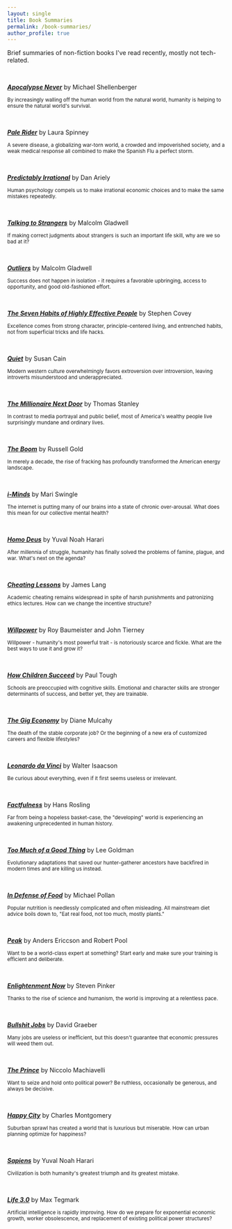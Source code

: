 ```yaml
---
layout: single
title: Book Summaries
permalink: /book-summaries/
author_profile: true
---
```


<style type="text/css">
  .page__content p {
    margin-bottom: 0;
  }
</style>

Brief summaries of non-fiction books I've read recently, mostly not tech-related.

&nbsp;

[**_Apocalypse Never_**](/book-summaries/apocalypse-never) by Michael Shellenberger

<small>By increasingly walling off the human world from the natural world, humanity is helping to ensure the natural world's survival.</small>

&nbsp;

[**_Pale Rider_**](/book-summaries/pale-rider) by Laura Spinney

<small>A severe disease, a globalizing war-torn world, a crowded and impoverished society, and a weak medical response all combined to make the Spanish Flu a perfect storm.</small>

&nbsp;

[**_Predictably Irrational_**](/book-summaries/predictably-irrational) by Dan Ariely

<small>Human psychology compels us to make irrational economic choices and to make the same mistakes repeatedly.</small>

&nbsp;

[**_Talking to Strangers_**](/book-summaries/talking-to-strangers) by Malcolm Gladwell

<small>If making correct judgments about strangers is such an important life skill, why are we so bad at it?</small>

&nbsp;

[**_Outliers_**](/book-summaries/outliers) by Malcolm Gladwell

<small>Success does not happen in isolation - it requires a favorable upbringing, access to opportunity, and good old-fashioned effort.</small>

&nbsp;

[**_The Seven Habits of Highly Effective People_**](/book-summaries/seven-habits) by Stephen Covey

<small>Excellence comes from strong character, principle-centered living, and entrenched habits, not from superficial tricks and life hacks.</small>

&nbsp;

[**_Quiet_**](/book-summaries/quiet) by Susan Cain

<small>Modern western culture overwhelmingly favors extroversion over introversion, leaving introverts misunderstood and underappreciated.</small>

&nbsp;

[**_The Millionaire Next Door_**](/book-summaries/the-millionaire-next-door) by Thomas Stanley

<small>In contrast to media portrayal and public belief, most of America's wealthy people live surprisingly mundane and ordinary lives.</small>

&nbsp;

[**_The Boom_**](/book-summaries/the-boom) by Russell Gold

<small>In merely a decade, the rise of fracking has profoundly transformed the American energy landscape.</small>

&nbsp;

[**_i-Minds_**](/book-summaries/i-minds) by Mari Swingle

<small>The internet is putting many of our brains into a state of chronic over-arousal. What does this mean for our collective mental health?</small>

&nbsp;

[**_Homo Deus_**](/book-summaries/homo-deus) by Yuval Noah Harari

<small>After millennia of struggle, humanity has finally solved the problems of famine, plague, and war. What's next on the agenda?</small>

&nbsp;

[**_Cheating Lessons_**](/book-summaries/cheating-lessons) by James Lang

<small>Academic cheating remains widespread in spite of harsh punishments and patronizing ethics lectures. How can we change the incentive structure?</small>

&nbsp;

[**_Willpower_**](/book-summaries/willpower) by Roy Baumeister and John Tierney

<small>Willpower - humanity's most powerful trait - is notoriously scarce and fickle. What are the best ways to use it and grow it?</small>

&nbsp;

[**_How Children Succeed_**](/book-summaries/how-children-succeed) by Paul Tough

<small>Schools are preoccupied with cognitive skills. Emotional and character skills are stronger determinants of success, and better yet, they are trainable.</small>

&nbsp;

[**_The Gig Economy_**](/book-summaries/gig-economy) by Diane Mulcahy

<small>The death of the stable corporate job? Or the beginning of a new era of customized careers and flexible lifestyles?</small>

&nbsp;

[**_Leonardo da Vinci_**](/book-summaries/leonardo-da-vinci) by Walter Isaacson

<small>Be curious about everything, even if it first seems useless or irrelevant.</small>

&nbsp;

[**_Factfulness_**](/book-summaries/factfulness) by Hans Rosling

<small>Far from being a hopeless basket-case, the "developing" world is experiencing an awakening unprecedented in human history.</small>

&nbsp;

[**_Too Much of a Good Thing_**](/book-summaries/too-much-of-a-good-thing) by Lee Goldman

<small>Evolutionary adaptations that saved our hunter-gatherer ancestors have backfired in modern times and are killing us instead.</small>

&nbsp;

[**_In Defense of Food_**](/book-summaries/in-defense-of-food) by Michael Pollan

<small>Popular nutrition is needlessly complicated and often misleading. All mainstream diet advice boils down to, "Eat real food, not too much, mostly plants."</small>

&nbsp;

[**_Peak_**](/book-summaries/peak) by Anders Ericcson and Robert Pool

<small>Want to be a world-class expert at something? Start early and make sure your training is efficient and deliberate.</small>

&nbsp;

[**_Enlightenment Now_**](/book-summaries/enlightenment-now) by Steven Pinker

<small>Thanks to the rise of science and humanism, the world is improving at a relentless pace.</small>

&nbsp;

[**_Bullshit Jobs_**](/book-summaries/bullshit-jobs) by David Graeber

<small>Many jobs are useless or inefficient, but this doesn't guarantee that economic pressures will weed them out.</small>

&nbsp;

[**_The Prince_**](/book-summaries/the-prince) by Niccolo Machiavelli

<small>Want to seize and hold onto political power? Be ruthless, occasionally be generous, and always be decisive.</small>

&nbsp;

[**_Happy City_**](/book-summaries/happy-city) by Charles Montgomery

<small>Suburban sprawl has created a world that is luxurious but miserable. How can urban planning optimize for happiness?</small>

&nbsp;

[**_Sapiens_**](/book-summaries/sapiens) by Yuval Noah Harari

<small>Civilization is both humanity's greatest triumph and its greatest mistake.</small>

&nbsp;

[**_Life 3.0_**](/book-summaries/life-3) by Max Tegmark

<small>Artificial intelligence is rapidly improving. How do we prepare for exponential economic growth, worker obsolescence, and replacement of existing political power structures?</small>

&nbsp;
